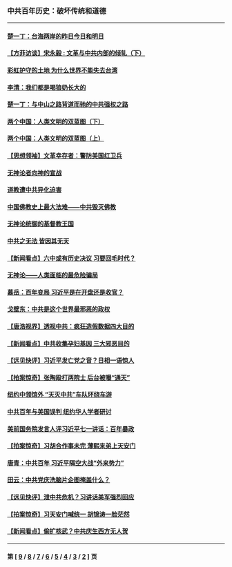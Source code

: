 ### 中共百年历史：破坏传统和道德
---
#### [楚一丁：台海两岸的昨日今日和明日](../../pages/nf1176114/n13531468.md?02020430) 
#### [【方菲访谈】宋永毅 : 文革与中共内部的倾轧（下）](../../pages/nf1176114/n13486836.md?02020430) 
#### [彩虹护守的土地 为什么世界不能失去台湾](../../pages/nf1176114/n13476849.md?02020430) 
#### [李清：我们都是喝狼奶长大的](../../pages/nf1176114/n13471478.md?02020430) 
#### [楚一丁：与中山之路背道而驰的中共强权之路](../../pages/nf1176114/n13437270.md?02020430) 
#### [两个中国：人类文明的双蓝图（下）](../../pages/nf1176114/n13423132.md?02020430) 
#### [两个中国：人类文明的双蓝图（上）](../../pages/nf1176114/n13422687.md?02020430) 
#### [【思想领袖】文革幸存者：警防美国红卫兵](../../pages/nf1176114/n13339289.md?02020430) 
#### [无神论者向神的宣战](../../pages/nf1176114/n13281535.md?02020430) 
#### [道教遭中共异化迫害](../../pages/nf1176114/n13281463.md?02020430) 
#### [中国佛教史上最大法难——中共毁灭佛教](../../pages/nf1176114/n13281397.md?02020430) 
#### [无神论统御的基督教王国](../../pages/nf1176114/n13281280.md?02020430) 
#### [中共之无法 皆因其无天](../../pages/nf1176114/n13281088.md?02020430) 
#### [【新闻看点】六中或有历史决议 习要回毛时代？](../../pages/nf1176114/n13222895.md?02020430) 
#### [无神论——人类面临的最危险骗局](../../pages/nf1176114/n13196137.md?02020430) 
#### [慕岳：百年变局 习近平是在开盘还是收官？](../../pages/nf1176114/n13206516.md?02020430) 
#### [戈壁东：中共是这个世界最邪恶的政权](../../pages/nf1176114/n13085641.md?02020430) 
#### [【唐浩视界】透视中共：疯狂造假数据四大目的](../../pages/nf1176114/n13080590.md?02020430) 
#### [【新闻看点】中共收集孕妇基因 三大邪恶目的](../../pages/nf1176114/n13077182.md?02020430) 
#### [【远见快评】习近平发亡党之音？日相一语惊人](../../pages/nf1176114/n13074809.md?02020430) 
#### [【拍案惊奇】张陶殴打两院士 后台被曝“通天”](../../pages/nf1176114/n13070496.md?02020430) 
#### [纽约中领馆外 “天灭中共”车队环绕车游](../../pages/nf1176114/n13070693.md?02020430) 
#### [中共百年与美国误判 纽约华人学者研讨](../../pages/nf1176114/n13067969.md?02020430) 
#### [美前国务院发言人评习近平七一讲话：百年暴政](../../pages/nf1176114/n13066986.md?02020430) 
#### [【拍案惊奇】习胡合作事未完 薄熙来弟上天安门](../../pages/nf1176114/n13065867.md?02020430) 
#### [唐青：中共百年 习近平隔空大战“外来势力”](../../pages/nf1176114/n13065976.md?02020430) 
#### [田云：中共党庆洗脑片企图掩盖什么？](../../pages/nf1176114/n13064395.md?02020430) 
#### [【远见快评】泄中共危机？习讲话美军强烈回应](../../pages/nf1176114/n13064269.md?02020430) 
#### [【拍案惊奇】习天安门喊统一 胡锦涛一脸茫然](../../pages/nf1176114/n13063233.md?02020430) 
#### [【新闻看点】偷扩核武？中共庆生西方无人贺](../../pages/nf1176114/n13061263.md?02020430) 

---
#### 第 [ [9](./9.md?02020430) / [8](./8.md?02020430) / [7](./7.md?02020430) / [6](./6.md?02020430) / [5](./5.md?02020430) / [4](./4.md?02020430) / [3](./3.md?02020430) / [2](./2.md?02020430) ] 页

